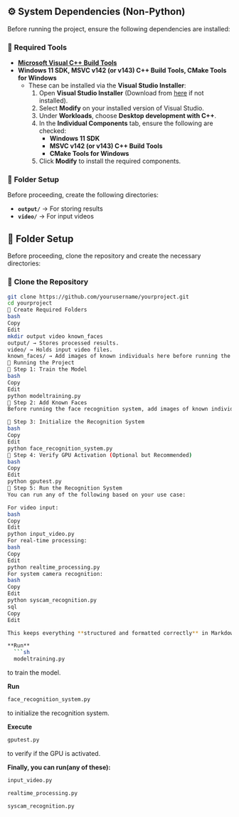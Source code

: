 ## ⚙️ System Dependencies (Non-Python)  

Before running the project, ensure the following dependencies are installed:  

### 🔧 **Required Tools**  
- **[Microsoft Visual C++ Build Tools](https://visualstudio.microsoft.com/visual-cpp-build-tools/)**  
- **Windows 11 SDK, MSVC v142 (or v143) C++ Build Tools, CMake Tools for Windows**  
  - These can be installed via the **Visual Studio Installer**:  
    1. Open **Visual Studio Installer** (Download from [here](https://visualstudio.microsoft.com/downloads/) if not installed).  
    2. Select **Modify** on your installed version of Visual Studio.  
    3. Under **Workloads**, choose **Desktop development with C++**.  
    4. In the **Individual Components** tab, ensure the following are checked:  
       - **Windows 11 SDK**  
       - **MSVC v142 (or v143) C++ Build Tools**  
       - **CMake Tools for Windows**  
    5. Click **Modify** to install the required components.  

### 📂 **Folder Setup**  
Before proceeding, create the following directories:  
- **`output/`** → For storing results  
- **`video/`** → For input videos  

## 📂 Folder Setup  
Before proceeding, clone the repository and create the necessary directories:  

### 🔹 **Clone the Repository**  
```bash
git clone https://github.com/yourusername/yourproject.git
cd yourproject
🔹 Create Required Folders
bash
Copy
Edit
mkdir output video known_faces
output/ → Stores processed results.
video/ → Holds input video files.
known_faces/ → Add images of known individuals here before running the recognition system.
🚀 Running the Project
🔹 Step 1: Train the Model
bash
Copy
Edit
python modeltraining.py
🔹 Step 2: Add Known Faces
Before running the face recognition system, add images of known individuals inside the known_faces/ folder. This ensures the system can identify them during recognition.

🔹 Step 3: Initialize the Recognition System
bash
Copy
Edit
python face_recognition_system.py
🔹 Step 4: Verify GPU Activation (Optional but Recommended)
bash
Copy
Edit
python gputest.py
🔹 Step 5: Run the Recognition System
You can run any of the following based on your use case:

For video input:
bash
Copy
Edit
python input_video.py
For real-time processing:
bash
Copy
Edit
python realtime_processing.py
For system camera recognition:
bash
Copy
Edit
python syscam_recognition.py
sql
Copy
Edit

This keeps everything **structured and formatted correctly** in Markdown. Just copy-paste it into your README, and it will render properly! 🚀

**Run** 
  ```sh
  modeltraining.py 
   ```
to train the model.

**Run**
  ```sh
face_recognition_system.py
   ```
to initialize the recognition system.

**Execute** 
  ```sh
gputest.py
   ```
to verify if the GPU is activated.

**Finally, you can run(any of these):**

  ```sh
input_video.py
   ```
  ```sh
realtime_processing.py
   ```
  ```sh
syscam_recognition.py
   ```


